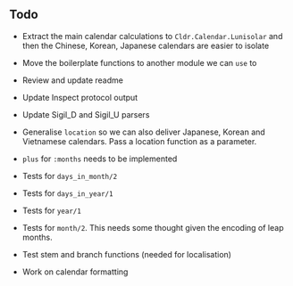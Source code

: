 ## Todo

* Extract the main calendar calculations to `Cldr.Calendar.Lunisolar` and then the Chinese, Korean, Japanese calendars are easier to isolate

* Move the boilerplate functions to another module we can `use` to

* Review and update readme

* Update Inspect protocol output

* Update Sigil_D and Sigil_U parsers

* Generalise `location` so we can also deliver Japanese, Korean and Vietnamese calendars. Pass a location function as a parameter.

* `plus` for `:months` needs to be implemented

* Tests for `days_in_month/2`

* Tests for `days_in_year/1`

* Tests for `year/1`

* Tests for `month/2`. This needs some thought given the encoding of leap months.

* Test stem and branch functions (needed for localisation)

* Work on calendar formatting




